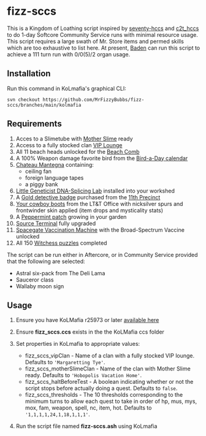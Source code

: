 # fizz-sccs

 This is a Kingdom of Loathing script inspired by [seventy-hccs](https://github.com/s-k-z/seventy-hccs) and [c2t_hccs](https://github.com/C2Talon/c2t_hccs) to do 1-day Softcore Community Service runs with minimal resource usage. This script requires a large swath of Mr. Store items and permed skills which are too exhaustive to list here. At present, [Baden](https://cheesellc.com/kol/profile.php?u=Baden) can run this script to achieve a 111 turn run with 0/0(5)/2 organ usage.

 ## Installation

Run this command in KoLmafia's graphical CLI:
```
svn checkout https://github.com/MrFizzyBubbs/fizz-sccs/branches/main/kolmafia
```

## Requirements

1. Acces to a Slimetube with [Mother Slime](https://kol.coldfront.net/thekolwiki/index.php/Showdown) ready
2. Access to a fully stocked clan [VIP Lounge](https://kol.coldfront.net/thekolwiki/index.php/VIP_Lounge)
3. All 11 beach heads unlocked for the [Beach Comb](https://kol.coldfront.net/thekolwiki/index.php/Beach_Comb)
4. A 100% Weapon damage favorite bird from the [Bird-a-Day calendar](https://kol.coldfront.net/thekolwiki/index.php/Bird-a-Day_calendar)
5. [Chateau Mantegna](https://kol.coldfront.net/thekolwiki/index.php/Chateau_Mantegna) containing:
   - ceiling fan
   - foreign language tapes
   - a piggy bank
6. [Little Geneticist DNA-Splicing Lab](https://kol.coldfront.net/thekolwiki/index.php/Little_Geneticist_DNA-Splicing_Lab) installed into your workshed
7. A [Gold detective badge](https://kol.coldfront.net/thekolwiki/index.php/Gold_detective_badge) purchased from the [11th Precinct](https://kol.coldfront.net/thekolwiki/index.php/The_Precinct)
8. [Your cowboy boots](https://kol.coldfront.net/thekolwiki/index.php/Your_cowboy_boots) from the LT&T Office with nicksilver spurs and frontwinder skin applied (item drops and mysticality stats)
9. A [Peppermint patch](https://kol.coldfront.net/thekolwiki/index.php/A_Peppermint_Patch) growing in your garden
10. [Source Terminal](https://kol.coldfront.net/thekolwiki/index.php/Source_Terminal) fully upgraded
11. [Spacegate Vaccination Machine](https://kol.coldfront.net/thekolwiki/index.php/Spacegate_Vaccination_Machine) with the Broad-Spectrum Vaccine unlocked
12. All 150 [Witchess puzzles](https://kol.coldfront.net/thekolwiki/index.php/Witchess_Puzzles) completed

The script can be run either in Aftercore, or in Community Service provided that the following are selected:

- Astral six-pack from The Deli Lama
- Sauceror class
- Wallaby moon sign

## Usage

1. Ensure you have KoLMafia r25973 or later [available here](https://ci.kolmafia.us/view/all/job/Kolmafia/lastSuccessfulBuild/)
2. Ensure **fizz_sccs.ccs** exists in the the KoLMafia ccs folder
3. Set properties in KoLmafia to appropriate values:
    - fizz_sccs_vipClan - Name of a clan with a fully stocked VIP lounge. Defaults to `'Margaretting Tye'`.
    - fizz_sccs_motherSlimeClan - Name of the clan with Mother Slime ready. Defaults to `'Hobopolis Vacation Home'`.
    - fizz_sccs_haltBeforeTest - A boolean indicating whether or not the script stops before actually doing a quest. Defaults to `false`.
    - fizz_sccs_thresholds - The 10 thresholds corresponding to the minimum turns to allow each quest to take in order of hp, mus, mys, mox, fam, weapon, spell, nc, item, hot. Defaults to `'1,1,1,1,24,1,18,1,1,1'`.

4. Run the script file named **fizz-sccs.ash** using KoLmafia
